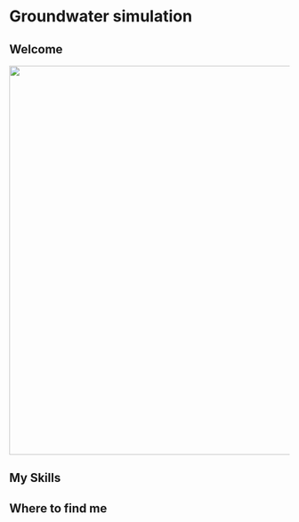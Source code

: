 # Groundwater simulation 
## Welcome
<div align="center">
<img src="https://github.com/Feraul/Feraul.github.io/assets/9256110/daa094f7-517e-4f80-a391-48fad44d1457" width="700px" />
</div>

## My Skills


## Where to find me
